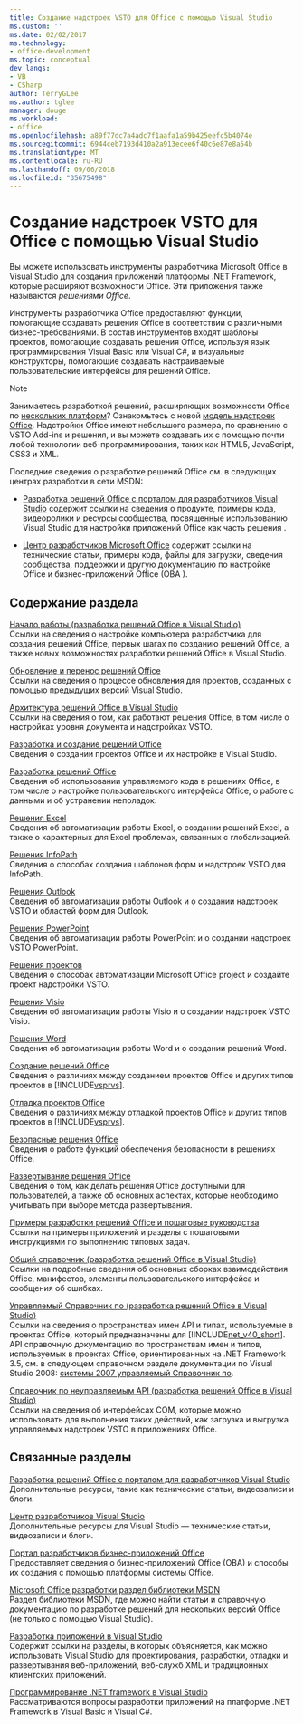 ```yaml
---
title: Создание надстроек VSTO для Office с помощью Visual Studio
ms.custom: ''
ms.date: 02/02/2017
ms.technology:
- office-development
ms.topic: conceptual
dev_langs:
- VB
- CSharp
author: TerryGLee
ms.author: tglee
manager: douge
ms.workload:
- office
ms.openlocfilehash: a89f77dc7a4adc7f1aafa1a59b425eefc5b4074e
ms.sourcegitcommit: 6944ceb7193d410a2a913ecee6f40c6e87e8a54b
ms.translationtype: MT
ms.contentlocale: ru-RU
ms.lasthandoff: 09/06/2018
ms.locfileid: "35675498"
---
```

# <a name="create-vsto-add-ins-for-office-by-using-visual-studio"></a>Создание надстроек VSTO для Office с помощью Visual Studio
  Вы можете использовать инструменты разработчика Microsoft Office в Visual Studio для создания приложений платформы .NET Framework, которые расширяют возможности Office. Эти приложения также называются *решениями Office*.  
  
 Инструменты разработчика Office предоставляют функции, помогающие создавать решения Office в соответствии с различными бизнес-требованиями. В состав инструментов входят шаблоны проектов, помогающие создавать решения Office, используя язык программирования Visual Basic или Visual C#, и визуальные конструкторы, помогающие создавать настраиваемые пользовательские интерфейсы для решений Office.  
  
> [!NOTE]  
>  Занимаетесь разработкой решений, расширяющих возможности Office по [нескольких платформ](https://dev.office.com/add-in-availability)? Ознакомьтесь с новой [модель надстроек Office](https://dev.office.com/docs/add-ins/overview/office-add-ins). Надстройки Office имеют небольшого размера, по сравнению с VSTO Add-ins и решения, и вы можете создавать их с помощью почти любой технологии веб-программирования, таких как HTML5, JavaScript, CSS3 и XML.  
  
 Последние сведения о разработке решений Office см. в следующих центрах разработки в сети MSDN:  
  
-   [Разработка решений Office с порталом для разработчиков Visual Studio](http://go.microsoft.com/fwlink/?LinkId=123844) содержит ссылки на сведения о продукте, примеры кода, видеоролики и ресурсы сообщества, посвященные использованию Visual Studio для настройки приложений Office как часть решения .  
  
-   [Центр разработчиков Microsoft Office](http://go.microsoft.com/fwlink/?LinkId=83467) содержит ссылки на технические статьи, примеры кода, файлы для загрузки, сведения сообщества, поддержки и другую документацию по настройке Office и бизнес-приложений Office (OBA ).  
  
## <a name="in-this-section"></a>Содержание раздела  
 [Начало работы &#40;разработка решений Office в Visual Studio&#41;](../vsto/getting-started-office-development-in-visual-studio.md)  
 Ссылки на сведения о настройке компьютера разработчика для создания решений Office, первых шагах по созданию решений Office, а также новых возможностях разработки решений Office в Visual Studio.  
  
 [Обновление и перенос решений Office](../vsto/upgrading-and-migrating-office-solutions.md)  
 Ссылки на сведения о процессе обновления для проектов, созданных с помощью предыдущих версий Visual Studio.  
  
 [Архитектура решений Office в Visual Studio](../vsto/architecture-of-office-solutions-in-visual-studio.md)  
 Ссылки на сведения о том, как работают решения Office, в том числе о настройках уровня документа и надстройках VSTO.  
  
 [Разработка и создание решений Office](../vsto/designing-and-creating-office-solutions.md)  
 Сведения о создании проектов Office и их настройке в Visual Studio.  
  
 [Разработка решений Office](../vsto/developing-office-solutions.md)  
 Сведения об использовании управляемого кода в решениях Office, в том числе о настройке пользовательского интерфейса Office, о работе с данными и об устранении неполадок.  
  
 [Решения Excel](../vsto/excel-solutions.md)  
 Сведения об автоматизации работы Excel, о создании решений Excel, а также о характерных для Excel проблемах, связанных с глобализацией.  
  
 [Решения InfoPath](../vsto/infopath-solutions.md)  
 Сведения о способах создания шаблонов форм и надстроек VSTO для InfoPath.  
  
 [Решения Outlook](../vsto/outlook-solutions.md)  
 Сведения об автоматизации работы Outlook и о создании надстроек VSTO и областей форм для Outlook.  
  
 [Решения PowerPoint](../vsto/powerpoint-solutions.md)  
 Сведения об автоматизации работы PowerPoint и о создании надстроек VSTO PowerPoint.  
  
 [Решения проектов](../vsto/project-solutions.md)  
 Сведения о способах автоматизации Microsoft Office project и создайте проект надстройки VSTO.  
  
 [Решения Visio](../vsto/visio-solutions.md)  
 Сведения об автоматизации работы Visio и о создании надстроек VSTO Visio.  
  
 [Решения Word](../vsto/word-solutions.md)  
 Сведения об автоматизации работы Word и о создании решений Word.  
  
 [Создание решений Office](../vsto/building-office-solutions.md)  
 Сведения о различиях между созданием проектов Office и других типов проектов в [!INCLUDE[vsprvs](../sharepoint/includes/vsprvs-md.md)].  
  
 [Отладка проектов Office](../vsto/debugging-office-projects.md)  
 Сведения о различиях между отладкой проектов Office и других типов проектов в [!INCLUDE[vsprvs](../sharepoint/includes/vsprvs-md.md)].  
  
 [Безопасные решения Office](../vsto/securing-office-solutions.md)  
 Сведения о работе функций обеспечения безопасности в решениях Office.  
  
 [Развертывание решения Office](../vsto/deploying-an-office-solution.md)  
 Сведения о том, как делать решения Office доступными для пользователей, а также об основных аспектах, которые необходимо учитывать при выборе метода развертывания.  
  
 [Примеры разработки решений Office и пошаговые руководства](../vsto/office-development-samples-and-walkthroughs.md)  
 Ссылки на примеры приложений и разделы с пошаговыми инструкциями по выполнению типовых задач.  
  
 [Общий справочник &#40;разработка решений Office в Visual Studio&#41;](../vsto/general-reference-office-development-in-visual-studio.md)  
 Ссылки на подробные сведения об основных сборках взаимодействия Office, манифестов, элементы пользовательского интерфейса и сообщения об ошибках.  
  
 [Управляемый Справочник по &#40;разработка решений Office в Visual Studio&#41;](../vsto/managed-reference-office-development-in-visual-studio.md)  
 Ссылки на сведения о пространствах имен API и типах, используемые в проектах Office, который предназначены для [!INCLUDE[net_v40_short](../sharepoint/includes/net-v40-short-md.md)]. API справочную документацию по пространствам имен и типов, используемых в проектах Office, ориентированных на .NET Framework 3.5, см. в следующем справочном разделе документации по Visual Studio 2008: [системы 2007 управляемый Справочник по](http://go.microsoft.com/fwlink/?LinkId=160658).  
  
 [Справочник по неуправляемым API &#40;разработка решений Office в Visual Studio&#41;](../vsto/unmanaged-api-reference-office-development-in-visual-studio.md)  
 Ссылки на сведения об интерфейсах COM, которые можно использовать для выполнения таких действий, как загрузка и выгрузка управляемых надстроек VSTO в приложениях Office.  
  
## <a name="related-sections"></a>Связанные разделы  
 [Разработка решений Office с порталом для разработчиков Visual Studio](http://go.microsoft.com/fwlink/?LinkId=123844)  
 Дополнительные ресурсы, такие как технические статьи, видеозаписи и блоги.  
  
 [Центр разработчиков Visual Studio](http://go.microsoft.com/fwlink/?LinkID=99124)  
 Дополнительные ресурсы для Visual Studio — технические статьи, видеозаписи и блоги.  
  
 [Портал разработчиков бизнес-приложений Office](http://go.microsoft.com/fwlink/?LinkId=99125)  
 Предоставляет сведения о бизнес-приложений Office (OBA) и способы их создания с помощью платформы системы Office.  
  
 [Microsoft Office разработки раздел библиотеки MSDN](http://go.microsoft.com/fwlink/?LinkId=149870)  
 Раздел библиотеки MSDN, где можно найти статьи и справочную документацию по разработке решений для нескольких версий Office (не только с помощью Visual Studio).  
  
 [Разработка приложений в Visual Studio](http://msdn.microsoft.com/97490c1b-a247-41fb-8f2c-bc4c201eff68)  
 Содержит ссылки на разделы, в которых объясняется, как можно использовать Visual Studio для проектирования, разработки, отладки и развертывания веб-приложений, веб-служб XML и традиционных клиентских приложений.  
  
 [Программирование .NET framework в Visual Studio](http://msdn.microsoft.com/f3f63195-82c6-48e8-a4a0-612810e7d093)  
 Рассматриваются вопросы разработки приложений на платформе .NET Framework в Visual Basic и Visual С#.  
  
  